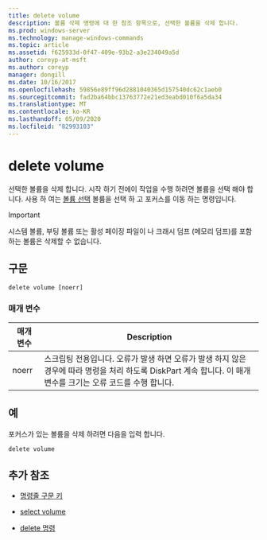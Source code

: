 ```yaml
---
title: delete volume
description: 볼륨 삭제 명령에 대 한 참조 항목으로, 선택한 볼륨을 삭제 합니다.
ms.prod: windows-server
ms.technology: manage-windows-commands
ms.topic: article
ms.assetid: f625933d-0f47-409e-93b2-a3e234049a5d
author: coreyp-at-msft
ms.author: coreyp
manager: dongill
ms.date: 10/16/2017
ms.openlocfilehash: 59856e89ff96d2881040365d157540dc62c1aeb0
ms.sourcegitcommit: fad2ba64bbc13763772e21ed3eabd010f6a5da34
ms.translationtype: MT
ms.contentlocale: ko-KR
ms.lasthandoff: 05/09/2020
ms.locfileid: "82993103"
---
```

# <a name="delete-volume"></a>delete volume

선택한 볼륨을 삭제 합니다. 시작 하기 전에이 작업을 수행 하려면 볼륨을 선택 해야 합니다. 사용 하 여는 [볼륨 선택](select-volume.md) 볼륨을 선택 하 고 포커스를 이동 하는 명령입니다.

> [!IMPORTANT]
> 시스템 볼륨, 부팅 볼륨 또는 활성 페이징 파일이 나 크래시 덤프 (메모리 덤프)를 포함 하는 볼륨은 삭제할 수 없습니다.

## <a name="syntax"></a>구문

```
delete volume [noerr]
```

### <a name="parameters"></a>매개 변수

| 매개 변수 | Description |
| --------- | ----------- |
| noerr | 스크립팅 전용입니다. 오류가 발생 하면 오류가 발생 하지 않은 경우에 따라 명령을 처리 하도록 DiskPart 계속 합니다. 이 매개 변수를 크기는 오류 코드를 수행 합니다. |

## <a name="examples"></a>예

포커스가 있는 볼륨을 삭제 하려면 다음을 입력 합니다.

```
delete volume
```

## <a name="additional-references"></a>추가 참조

- [명령줄 구문 키](command-line-syntax-key.md)

- [select volume](select-volume.md)

- [delete 명령](delete.md)